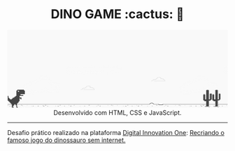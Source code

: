  <h1 align="center">DINO GAME :cactus: 🦖</h1>

<p align="center">
  <a href="https://TONNYSAP.github.io/DinoGame/DinoGame/index.html">
    <img 
         src="https://github.com/TONNYSAP/DinoGame/blob/main/img/dinoGame.jpg" 
         alt="Dino Game" 
    />
  </a>
  <br />
  Desenvolvido com HTML, CSS e JavaScript.
</p>

<hr />

<p align="left">
  Desafio prático realizado na plataforma <a href="https://web.digitalinnovation.one/home">Digital Innovation One</a>: <a href="https://web.digitalinnovation.one/lab/recriando-o-famoso-jogo-do-dinossauro-sem-internet/learning/f3a3e8c6-7a18-4653-942b-7ca144043213">Recriando o famoso jogo do dinossauro sem internet.</a>
</p>



